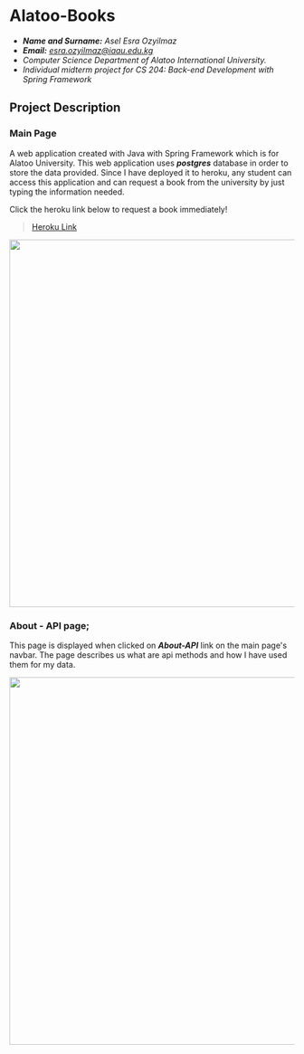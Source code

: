 Alatoo-Books
==================================================================

- ***Name and Surname:*** *Asel Esra Ozyilmaz*
- ***Email:*** *esra.ozyilmaz@iaau.edu.kg*
- *Computer Science Department of Alatoo International University.*
- *Individual midterm project for CS 204: Back-end Development with Spring Framework*

## Project Description

### Main Page

A web application created with Java with Spring Framework which is for Alatoo University. This web application uses ***postgres*** database in order to store the data provided. Since I have deployed it to heroku, any student can access this application and can request a book from the university by just typing the information needed.

Click the heroku link below to request a book immediately!
> [Heroku Link](https://books333database.herokuapp.com/)


<img src="https://user-images.githubusercontent.com/64264345/111912212-e2364d80-8a92-11eb-90fc-252b6103786e.jpg" width="650">


### About - API page;

This page is displayed when clicked on ***About-API*** link on the main page's navbar. The page describes us what are api methods and how I have used them for my data.

<img src="https://user-images.githubusercontent.com/64264345/111913112-d3ea3080-8a96-11eb-8e99-e6e0467bc7b6.jpg" width="650">


